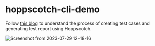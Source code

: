 # hoppscotch-cli-demo

Follow [this blog](https://dev.to/hoppscotch/streamline-your-testing-workflow-with-hoppscotch-cli-2i3n) to understand the process of creating test cases and generating test report using Hoppscotch.


![Screenshot from 2023-07-29 12-18-16](https://github.com/SanskritiHarmukh/hoppscotch-cli-demo/assets/74777863/24b43876-4984-402a-9076-a90f3ebed43e)
